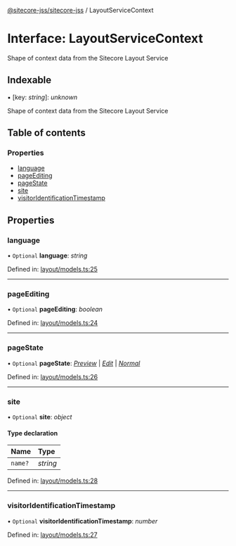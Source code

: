 [@sitecore-jss/sitecore-jss](../README.md) / LayoutServiceContext

# Interface: LayoutServiceContext

Shape of context data from the Sitecore Layout Service

## Indexable

▪ [key: *string*]: *unknown*

Shape of context data from the Sitecore Layout Service

## Table of contents

### Properties

- [language](layoutservicecontext.md#language)
- [pageEditing](layoutservicecontext.md#pageediting)
- [pageState](layoutservicecontext.md#pagestate)
- [site](layoutservicecontext.md#site)
- [visitorIdentificationTimestamp](layoutservicecontext.md#visitoridentificationtimestamp)

## Properties

### language

• `Optional` **language**: *string*

Defined in: [layout/models.ts:25](https://github.com/Sitecore/jss/blob/0a475c74/packages/sitecore-jss/src/layout/models.ts#L25)

___

### pageEditing

• `Optional` **pageEditing**: *boolean*

Defined in: [layout/models.ts:24](https://github.com/Sitecore/jss/blob/0a475c74/packages/sitecore-jss/src/layout/models.ts#L24)

___

### pageState

• `Optional` **pageState**: [*Preview*](../enums/layoutservicepagestate.md#preview) \| [*Edit*](../enums/layoutservicepagestate.md#edit) \| [*Normal*](../enums/layoutservicepagestate.md#normal)

Defined in: [layout/models.ts:26](https://github.com/Sitecore/jss/blob/0a475c74/packages/sitecore-jss/src/layout/models.ts#L26)

___

### site

• `Optional` **site**: *object*

#### Type declaration

| Name | Type |
| :------ | :------ |
| `name?` | *string* |

Defined in: [layout/models.ts:28](https://github.com/Sitecore/jss/blob/0a475c74/packages/sitecore-jss/src/layout/models.ts#L28)

___

### visitorIdentificationTimestamp

• `Optional` **visitorIdentificationTimestamp**: *number*

Defined in: [layout/models.ts:27](https://github.com/Sitecore/jss/blob/0a475c74/packages/sitecore-jss/src/layout/models.ts#L27)
